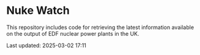 # Nuke Watch

This repository includes code for retrieving the latest information available on the output of EDF nuclear power plants in the UK.

Last updated: 2025-03-02 17:11